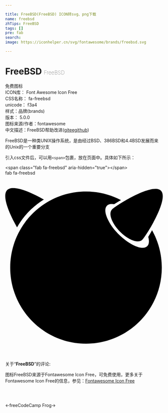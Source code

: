 ```yaml
---

title: FreeBSD(FreeBSD) ICON转svg、png下载
name: freebsd
zhTips: FreeBSD
tags: []
pre: fab
search: 
image: https://iconhelper.cn/svg/fontawesome/brands/freebsd.svg

---
```


# FreeBSD  <small style="font-size: 60%;font-weight: 100">FreeBSD</small>


<div class="detail-page">
<p>
<span><span class="badge-success badge">免费图标</span> </span>
<br/>
<span>
ICON库：
<span class="badge-secondary badge">Font Awesome Icon Free</span> 
</span>
<br/>
<span>
CSS名称：
<span class="badge-secondary badge">fa-freebsd</span> 
</span>
<br/>
<span>
unicode：
<span class="badge-secondary badge">f3a4</span> 
<copy-btn content='f3a4' btn-title=""></copy-btn>
<copy-btn :content='String.fromCodePoint(parseInt("f3a4", 16))' btn-title="复制U"></copy-btn>
</span><br/><span>样式：<span class="badge-light badge">品牌(brands)</span></span>
<br/>
<span>
版本：
<span class="badge-secondary badge">5.0.0</span> 
</span>
<br/>
<span>图标来源/作者：<span class="badge-light badge">fontawesome</span></span> 
<br/>
<span class="zh-detail">中文描述：<span class="badge-primary badge">FreeBSD</span><span class="help-link"><span>帮助改进</span>(<a href="https://gitee.com/liuwave/icon-helper/edit/master/json/fontawesome/brands/freebsd.json" target="_blank" rel="noopener noreferrer">gitee</a><a href="https://github.com/liuwave/icon-helper/edit/master/json/fontawesome/brands/freebsd.json" target="_blank" rel="noopener noreferrer">github</a></span>)</span><br/>
</p>
</div><div class="description description alert alert-light">FreeBSD是一种类UNIX操作系统，是由经过BSD、386BSD和4.4BSD发展而来的Unix的一个重要分支</div>
<div class="alert alert-dark">
  <i class="fab fa-freebsd fa-xs"></i>
  <i class="fab fa-freebsd fa-sm"></i>
  <i class="fab fa-freebsd fa-lg"></i>
  <i class="fab fa-freebsd fa-2x"></i>
  <i class="fab fa-freebsd fa-3x"></i>
  <i class="fab fa-freebsd fa-5x"></i>
  <i class="fab fa-freebsd fa-7x"></i>
</div>
<div>
  <p>引入css文件后，可以用<code>&lt;span&gt;</code>包裹，放在页面中。具体如下所示：    
  </p>
  <div class="alert alert-primary" style="font-size: 14px">
    &lt;span class="fab fa-freebsd" aria-hidden="true"&gt;&lt;/span&gt;
    <copy-btn content='<span class="fab fa-freebsd" aria-hidden="true"></span>'></copy-btn>
  </div>
  <div class="alert alert-secondary">
    <i class="fab fa-freebsd"
    style="font-size: 24px"
    aria-hidden="true"></i> fab fa-freebsd
    <copy-btn content="fab fa-freebsd" btn-title="复制图标名称"></copy-btn>
  </div>
</div>
<div id="svg" class="svg-wrap">
<svg xmlns="http://www.w3.org/2000/svg" viewBox="0 0 448 512"><path d="M303.7 96.2c11.1-11.1 115.5-77 139.2-53.2 23.7 23.7-42.1 128.1-53.2 139.2-11.1 11.1-39.4.9-63.1-22.9-23.8-23.7-34.1-52-22.9-63.1zM109.9 68.1C73.6 47.5 22 24.6 5.6 41.1c-16.6 16.6 7.1 69.4 27.9 105.7 18.5-32.2 44.8-59.3 76.4-78.7zM406.7 174c3.3 11.3 2.7 20.7-2.7 26.1-20.3 20.3-87.5-27-109.3-70.1-18-32.3-11.1-53.4 14.9-48.7 5.7-3.6 12.3-7.6 19.6-11.6-29.8-15.5-63.6-24.3-99.5-24.3-119.1 0-215.6 96.5-215.6 215.6 0 119 96.5 215.6 215.6 215.6S445.3 380.1 445.3 261c0-38.4-10.1-74.5-27.7-105.8-3.9 7-7.6 13.3-10.9 18.8z"/></svg>
</div>
<detail full-name='fa-freebsd'></detail>
<div class="icon-detail__container">
<p>关于“<b>FreeBSD</b>”的评论:</p>
</div>
<Vssue title="关于“FreeBSD”的评论" />    
<div><p>图标FreeBSD来源于Fontawesome Icon Free，可免费使用，更多关于  Fontawesome Icon Free的信息，参见：<a target="_blank" href="https://iconhelper.cn/fontawesome.html">Fontawesome Icon Free</a>
</p></div>

<div style="padding:2rem 0 " class="page-nav"><p class="inner"><span class="prev">←<router-link to="/icon/brands/free-code-camp.html">freeCodeCamp</router-link></span> <span class="next"><router-link to="/icon/solid/frog.html">Frog</router-link>→</span></p></div>
